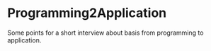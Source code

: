 # Programming2Application
Some points for a short interview about basis from programming to application.

